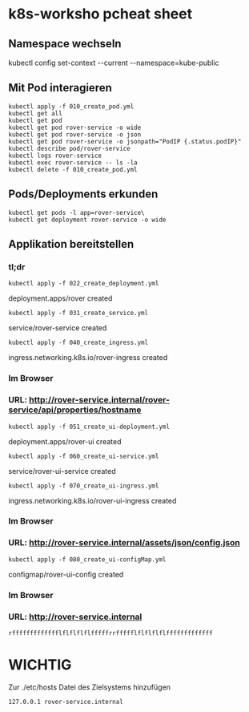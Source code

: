 # k8s-worksho pcheat sheet
## Namespace wechseln
kubectl config set-context --current --namespace=kube-public

## Mit Pod interagieren
```
kubectl apply -f 010_create_pod.yml
kubectl get all
kubectl get pod
kubectl get pod rover-service -o wide
kubectl get pod rover-service -o json
kubectl get pod rover-service -o jsonpath="PodIP {.status.podIP}"
kubectl describe pod/rover-service
kubectl logs rover-service
kubectl exec rover-service -- ls -la
kubectl delete -f 010_create_pod.yml
```

## Pods/Deployments erkunden
```
kubectl get pods -l app=rover-service\
kubectl get deployment rover-service -o wide
```

## Applikation bereitstellen

### tl;dr

```
kubectl apply -f 022_create_deployment.yml
```
deployment.apps/rover created
```
kubectl apply -f 031_create_service.yml
```
service/rover-service created
```
kubectl apply -f 040_create_ingress.yml
```
ingress.networking.k8s.io/rover-ingress created

### Im Browser 
### URL: http://rover-service.internal/rover-service/api/properties/hostname

```
kubectl apply -f 051_create_ui-deployment.yml
```
deployment.apps/rover-ui created

```
kubectl apply -f 060_create_ui-service.yml
```
service/rover-ui-service created

```
kubectl apply -f 070_create_ui-ingress.yml
```
ingress.networking.k8s.io/rover-ui-ingress created

### Im Browser 
### URL: http://rover-service.internal/assets/json/config.json

```
kubectl apply -f 080_create_ui-configMap.yml
```
configmap/rover-ui-config created

### Im Browser 
### URL: http://rover-service.internal

```
rffffffffffffflflflflflfffffrrffffflflflflflfffffffffffff
```

# WICHTIG

Zur ./etc/hosts Datei des Zielsystems hinzufügen
```
127.0.0.1 rover-service.internal
```
